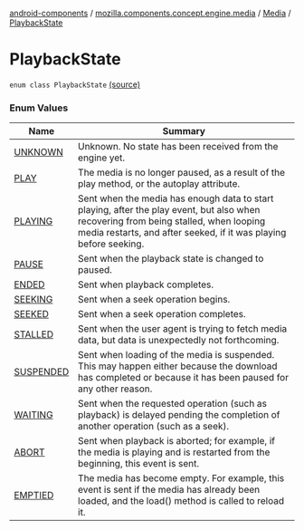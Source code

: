 [android-components](../../../index.md) / [mozilla.components.concept.engine.media](../../index.md) / [Media](../index.md) / [PlaybackState](./index.md)

# PlaybackState

`enum class PlaybackState` [(source)](https://github.com/mozilla-mobile/android-components/blob/master/components/concept/engine/src/main/java/mozilla/components/concept/engine/media/Media.kt#L118)

### Enum Values

| Name | Summary |
|---|---|
| [UNKNOWN](-u-n-k-n-o-w-n.md) | Unknown. No state has been received from the engine yet. |
| [PLAY](-p-l-a-y.md) | The media is no longer paused, as a result of the play method, or the autoplay attribute. |
| [PLAYING](-p-l-a-y-i-n-g.md) | Sent when the media has enough data to start playing, after the play event, but also when recovering from being stalled, when looping media restarts, and after seeked, if it was playing before seeking. |
| [PAUSE](-p-a-u-s-e.md) | Sent when the playback state is changed to paused. |
| [ENDED](-e-n-d-e-d.md) | Sent when playback completes. |
| [SEEKING](-s-e-e-k-i-n-g.md) | Sent when a seek operation begins. |
| [SEEKED](-s-e-e-k-e-d.md) | Sent when a seek operation completes. |
| [STALLED](-s-t-a-l-l-e-d.md) | Sent when the user agent is trying to fetch media data, but data is unexpectedly not forthcoming. |
| [SUSPENDED](-s-u-s-p-e-n-d-e-d.md) | Sent when loading of the media is suspended. This may happen either because the download has completed or because it has been paused for any other reason. |
| [WAITING](-w-a-i-t-i-n-g.md) | Sent when the requested operation (such as playback) is delayed pending the completion of another operation (such as a seek). |
| [ABORT](-a-b-o-r-t.md) | Sent when playback is aborted; for example, if the media is playing and is restarted from the beginning, this event is sent. |
| [EMPTIED](-e-m-p-t-i-e-d.md) | The media has become empty. For example, this event is sent if the media has already been loaded, and the load() method is called to reload it. |
